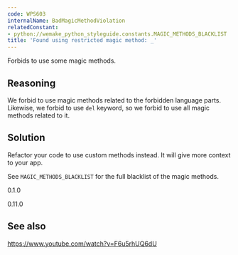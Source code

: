 ```yaml
---
code: WPS603
internalName: BadMagicMethodViolation
relatedConstant:
- python://wemake_python_styleguide.constants.MAGIC_METHODS_BLACKLIST
title: 'Found using restricted magic method: _'
---
```


Forbids to use some magic methods.

## Reasoning
We forbid to use magic methods related to the forbidden language
parts. Likewise, we forbid to use `del` keyword, so we forbid to use
all magic methods related to it.

## Solution
Refactor your code to use custom methods instead. It will give more
context to your app.

See `MAGIC_METHODS_BLACKLIST` for
the full blacklist of the magic methods.

<div class="versionadded">

0.1.0

</div>

<div class="versionchanged">

0.11.0

</div>

## See also
<https://www.youtube.com/watch?v=F6u5rhUQ6dU>